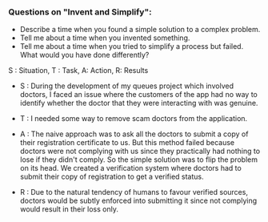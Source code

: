 ### Questions on "Invent and Simplify":

-   Describe a time when you found a simple solution to a complex problem. 
-   Tell me about a time when you invented something.
-   Tell me about a time when you tried to simplify a process but failed. What would you have done differently?

S : Situation, T : Task, A: Action, R: Results

-   S :  During the development of my queues project which involved doctors, I faced an issue where the customers of the app had no way to identify whether the doctor that they were interacting with was genuine. 
    
-   T :  I needed some way to remove scam doctors from the application.
    
-   A :  The naive approach was to ask all the doctors to submit a copy of their registration certificate to us. But this method failed because doctors were not complying with us since they practically had nothing to lose if they didn't comply. So the simple solution was to flip the problem on its head. We created a verification system where doctors had to submit their copy of registration to get a verified status. 
    
-   R :  Due to the natural tendency of humans to favour verified sources, doctors would be subtly enforced into submitting it since not complying would result in their loss only.
    